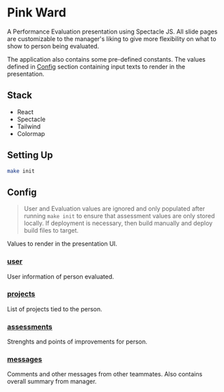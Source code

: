# Pink Ward

A Performance Evaluation presentation using Spectacle JS. All slide pages are customizable to the manager's liking to give more flexibility on what to show to person being evaluated.

The application also contains some pre-defined constants. The values defined in [Config](#Config) section containing input texts to render in the presentation.

## Stack

* React
* Spectacle
* Tailwind
* Colormap

## Setting Up

```bash
make init
```

## Config

> User and Evaluation values are ignored and only populated after running `make init` to ensure that assessment values are only stored locally. If deployment is necessary, then build manually and deploy build files to target.

Values to render in the presentation UI.

### **[user](src/config/.temp/user.ts)**

User information of person evaluated.

### **[projects](src/config/.temp/projects.ts)**

List of projects tied to the person.

### **[assessments](src/config/.temp/assessments.ts)**

Strenghts and points of improvements for person.

### **[messages](src/config/.temp/messages.ts)**

Comments and other messages from other teammates. Also contains overall summary from manager.
